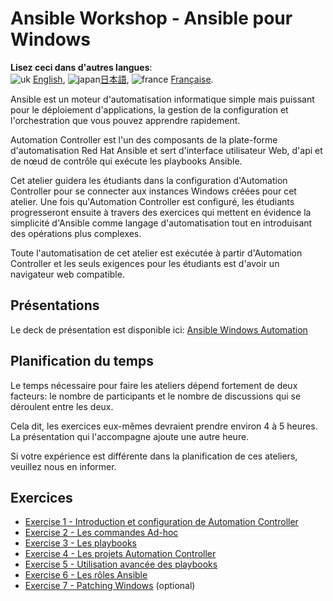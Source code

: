 # Ansible Workshop - Ansible pour Windows

**Lisez ceci dans d'autres langues**:
<br>![uk](../../images/uk.png) [English](README.md),  ![japan](../../images/japan.png)[日本語](README.ja.md), ![france](../../images/fr.png) [Française](README.fr.md).


Ansible est un moteur d'automatisation informatique simple mais puissant pour le déploiement d'applications, la gestion de la configuration et l'orchestration que vous pouvez apprendre rapidement.

Automation Controller est l'un des composants de la plate-forme d'automatisation Red Hat Ansible et sert d'interface utilisateur Web, d'api et de nœud de contrôle qui exécute les playbooks Ansible.

Cet atelier guidera les étudiants dans la configuration d'Automation Controller pour se connecter aux instances Windows créées pour cet atelier. Une fois qu'Automation Controller est configuré, les étudiants progresseront ensuite à travers des exercices qui mettent en évidence la simplicité d'Ansible comme langage d'automatisation tout en introduisant des opérations plus complexes.

Toute l'automatisation de cet atelier est exécutée à partir d'Automation Controller et les seuls exigences pour les étudiants est d'avoir un navigateur web compatible.

## Présentations

Le deck de présentation est disponible ici:
[Ansible Windows Automation](../../decks/ansible_windows.pdf)

## Planification du temps

Le temps nécessaire pour faire les ateliers dépend fortement de deux facteurs: le nombre de participants et le nombre de discussions qui se déroulent entre les deux.

Cela dit, les exercices eux-mêmes devraient prendre environ 4 à 5 heures. La présentation qui l'accompagne ajoute une autre heure.

Si votre expérience est différente dans la planification de ces ateliers, veuillez nous en informer.


## Exercices

- [Exercise 1 - Introduction et configuration de Automation Controller](1-controller/README.fr.md)
- [Exercise 2 - Les commandes Ad-hoc](2-adhoc/README.fr.md)
- [Exercise 3 - Les playbooks](3-playbook/README.fr.md)
- [Exercise 4 - Les projets Automation Controller](4-projects/README.fr.md)
- [Exercise 5 - Utilisation avancée des playbooks](5-adv-playbook/README.fr.md)
- [Exercise 6 - Les rôles Ansible](6-roles/README.fr.md)
- [Exercise 7 - Patching Windows](7-win-patch/README.fr.md) (optional)
